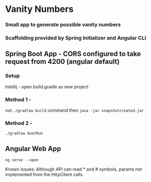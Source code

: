# Vanity Numbers
### Small app to generate possible vanity numbers
### Scaffolding provided by Spring Initializer and Angular CLI

## Spring Boot App - CORS configured to take request from 4200 (angular default)
### Setup
Intellij - open build.gradle as new project

### Method 1 - 
run ```./gradlew build``` command 
then ```java -jar snapshotcreated.jar ```

### Method 2 - 
```./gradlew bootRun```

## Angular Web App
```ng serve --open```

Known Issues:
Although API can read * and # symbols, params not implemented from the HttpClient calls.
